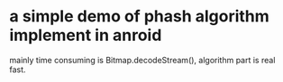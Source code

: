 # a simple demo of phash algorithm implement in anroid

mainly time consuming is Bitmap.decodeStream(), algorithm part is real fast.
